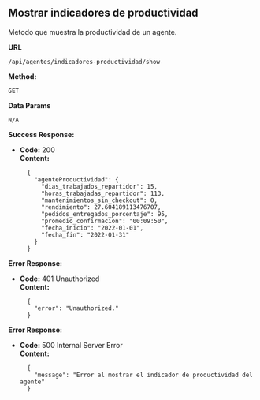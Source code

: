       
**Mostrar indicadores de productividad**
----

Metodo que muestra la productividad de un agente.

 **URL**

   `/api/agentes/indicadores-productividad/show`

 **Method:**

  `GET`

 **Data Params**

    N/A


**Success Response:**

* **Code:** 200 <br />
  **Content:** 

        {
          "agenteProductividad": {
            "dias_trabajados_repartidor": 15,
            "horas_trabajadas_repartidor": 113,
            "mantenimientos_sin_checkout": 0,
            "rendimiento": 27.604189113476707,
            "pedidos_entregados_porcentaje": 95,
            "promedio_confirmacion": "00:09:50",
            "fecha_inicio": "2022-01-01",
            "fecha_fin": "2022-01-31"
          }
        }
            

**Error Response:**

  * **Code:** 401 Unauthorized <br />
    **Content:** 
  
          {
            "error": "Unauthorized."
          }

**Error Response:**

* **Code:** 500 Internal Server Error <br />
  **Content:**

        {
          "message": "Error al mostrar el indicador de productividad del agente"
        }
